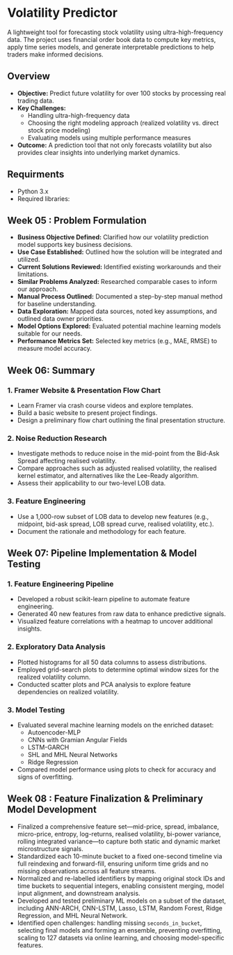 # Volatility Predictor

A lightweight tool for forecasting stock volatility using ultra-high-frequency data. The project uses financial order book data to compute key metrics, apply time series models, and generate interpretable predictions to help traders make informed decisions.

## Overview

- **Objective:** Predict future volatility for over 100 stocks by processing real trading data.
- **Key Challenges:**
  - Handling ultra-high-frequency data
  - Choosing the right modeling approach (realized volatility vs. direct stock price modeling)
  - Evaluating models using multiple performance measures
- **Outcome:** A prediction tool that not only forecasts volatility but also provides clear insights into underlying market dynamics.

## Requirments

- Python 3.x
- Required libraries:

## Week 05 : Problem Formulation

- **Business Objective Defined:** Clarified how our volatility prediction model supports key business decisions.
- **Use Case Established:** Outlined how the solution will be integrated and utilized.
- **Current Solutions Reviewed:** Identified existing workarounds and their limitations.
- **Similar Problems Analyzed:** Researched comparable cases to inform our approach.
- **Manual Process Outlined:** Documented a step-by-step manual method for baseline understanding.
- **Data Exploration:** Mapped data sources, noted key assumptions, and outlined data owner priorities.
- **Model Options Explored:** Evaluated potential machine learning models suitable for our needs.
- **Performance Metrics Set:** Selected key metrics (e.g., MAE, RMSE) to measure model accuracy.

## Week 06: Summary

### 1. Framer Website & Presentation Flow Chart

- Learn Framer via crash course videos and explore templates.
- Build a basic website to present project findings.
- Design a preliminary flow chart outlining the final presentation structure.

### 2. Noise Reduction Research

- Investigate methods to reduce noise in the mid-point from the Bid-Ask Spread affecting realised volatility.
- Compare approaches such as adjusted realised volatility, the realised kernel estimator, and alternatives like the Lee-Ready algorithm.
- Assess their applicability to our two-level LOB data.

### 3. Feature Engineering

- Use a 1,000-row subset of LOB data to develop new features (e.g., midpoint, bid-ask spread, LOB spread curve, realised volatility, etc.).
- Document the rationale and methodology for each feature.

## Week 07: Pipeline Implementation & Model Testing

### 1. Feature Engineering Pipeline

- Developed a robust scikit-learn pipeline to automate feature engineering.
- Generated 40 new features from raw data to enhance predictive signals.
- Visualized feature correlations with a heatmap to uncover additional insights.

### 2. Exploratory Data Analysis

- Plotted histograms for all 50 data columns to assess distributions.
- Employed grid-search plots to determine optimal window sizes for the realized volatility column.
- Conducted scatter plots and PCA analysis to explore feature dependencies on realized volatility.

### 3. Model Testing

- Evaluated several machine learning models on the enriched dataset:
  - Autoencoder-MLP
  - CNNs with Gramian Angular Fields
  - LSTM-GARCH
  - SHL and MHL Neural Networks
  - Ridge Regression
- Compared model performance using plots to check for accuracy and signs of overfitting.

## Week 08 : Feature Finalization & Preliminary Model Development

- Finalized a comprehensive feature set—mid-price, spread, imbalance, micro-price, entropy, log-returns, realised volatility, bi-power variance, rolling integrated variance—to capture both static and dynamic market microstructure signals.
- Standardized each 10-minute bucket to a fixed one-second timeline via full reindexing and forward-fill, ensuring uniform time grids and no missing observations across all feature streams. 
- Normalized and re-labelled identifiers by mapping original stock IDs and time buckets to sequential integers, enabling consistent merging, model input alignment, and downstream analysis. 
- Developed and tested preliminary ML models on a subset of the dataset, including ANN-ARCH, CNN-LSTM, Lasso, LSTM, Random Forest, Ridge Regression, and MHL Neural Network. 
- Identified open challenges: handling missing `seconds_in_bucket`, selecting final models and forming an ensemble, preventing overfitting, scaling to 127 datasets via online learning, and choosing model-specific features.
